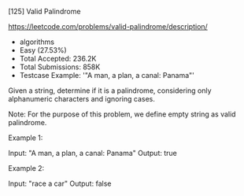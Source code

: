 [125] Valid Palindrome  

https://leetcode.com/problems/valid-palindrome/description/

* algorithms
* Easy (27.53%)
* Total Accepted:    236.2K
* Total Submissions: 858K
* Testcase Example:  '"A man, a plan, a canal: Panama"'

Given a string, determine if it is a palindrome, considering only alphanumeric characters and ignoring cases.

Note: For the purpose of this problem, we define empty string as valid palindrome.

Example 1:


Input: "A man, a plan, a canal: Panama"
Output: true


Example 2:


Input: "race a car"
Output: false


